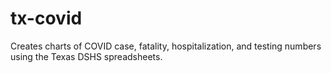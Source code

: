 # tx-covid
 Creates charts of COVID case, fatality, hospitalization, and testing numbers using the Texas DSHS spreadsheets.
